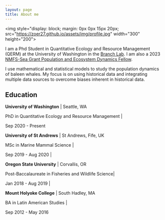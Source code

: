 ```yaml
---
layout: page
title: About me
---
```


<img style="display: block; margin: 0px 0px 15px 20px; src="https://zoer27.github.io/assets/img/profile.jpg" width="300" height="200">

I am a Phd Student in Quantitative Ecology and Resource Management (QERM) at the University of Washington in the [Branch Lab](https://fish.uw.edu/faculty/trevor-branch). 
I am also a 2023 [NMFS-Sea Grant Population and Ecosystem Dynamics Fellow](https://seagrant.noaa.gov/nmfs-sg-fellowship/).

I use mathematical and statistical models to study the population dynamics of baleen whales. 
My focus is on using historical data and integrating multiple data sources to overcome biases inherent in historical data.


## Education

**University of Washington** \| Seattle, WA            

PhD in Quantitative Ecology and Resource Management \| 

Sep 2020 - Present 

 **University of St Andrews** \| St Andrews, Fife, UK   

MSc in Marine Mammal Science \|       

Sep 2019 - Aug 2020 \| 


**Oregon State University** \| Corvallis, OR           

Post-Baccalaureate in Fisheries and Wildlife Science\| 

Jan 2018 - Aug 2019 \| 

**Mount Holyoke College** \| South Hadley, MA             

BA in Latin American Studies \|          

Sep 2012 - May 2016    

